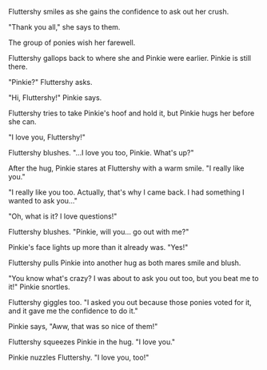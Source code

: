 Fluttershy smiles as she gains the confidence to ask out her crush.

"Thank you all," she says to them.

The group of ponies wish her farewell.

Fluttershy gallops back to where she and Pinkie were earlier. Pinkie is still there.

"Pinkie?" Fluttershy asks.

"Hi, Fluttershy!" Pinkie says.

Fluttershy tries to take Pinkie's hoof and hold it, but Pinkie hugs her before she can.

"I love you, Fluttershy!"

Fluttershy blushes. "…I love you too, Pinkie. What's up?"

After the hug, Pinkie stares at Fluttershy with a warm smile. "I really like you."

"I really like you too. Actually, that's why I came back. I had something I wanted to ask you…"

"Oh, what is it? I love questions!"

Fluttershy blushes. "Pinkie, will you… go out with me?"

Pinkie's face lights up more than it already was. "Yes!"

Fluttershy pulls Pinkie into another hug as both mares smile and blush.

"You know what's crazy? I was about to ask you out too, but you beat me to it!" Pinkie snortles.

Fluttershy giggles too. "I asked you out because those ponies voted for it, and it gave me the confidence to do it."

Pinkie says, "Aww, that was so nice of them!"

Fluttershy squeezes Pinkie in the hug. "I love you."

Pinkie nuzzles Fluttershy. "I love you, too!"
